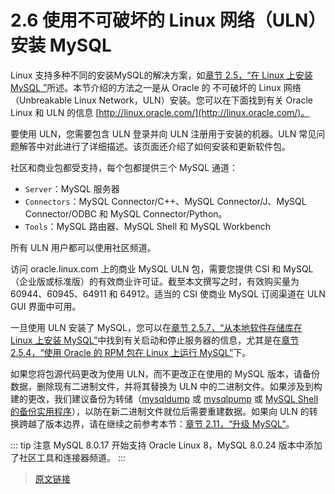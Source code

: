 # 2.6 使用不可破坏的 Linux 网络（ULN）安装 MySQL

Linux 支持多种不同的安装MySQL的解决方案，如[章节 2.5，“在 Linux 上安装 MySQL ”](/2/2.5/linux-installation.html)所述。本节介绍的方法之一是从 Oracle 的 不可破坏的 Linux 网络（Unbreakable Linux Network，ULN）安装。您可以在下面找到有关 Oracle Linux 和 ULN 的信息 [http://linux.oracle.com/](http://linux.oracle.com/)。

要使用 ULN，您需要包含 ULN 登录并向 ULN 注册用于安装的机器。ULN 常见问题解答中对此进行了详细描述。该页面还介绍了如何安装和更新软件包。

社区和商业包都受支持，每个包都提供三个 MySQL 通道：

- `Server`：MySQL 服务器
- `Connectors`：MySQL Connector/C++、MySQL Connector/J、MySQL Connector/ODBC 和 MySQL Connector/Python。
- `Tools`：MySQL 路由器、MySQL Shell 和 MySQL Workbench

所有 ULN 用户都可以使用社区频道。

访问 oracle.linux.com 上的商业 MySQL ULN 包，需要您提供 CSI 和 MySQL（企业版或标准版）的有效商业许可证。截至本文撰写之时，有效购买量为 60944、60945、64911 和 64912。适当的 CSI 使商业 MySQL 订阅渠道在 ULN GUI 界面中可用。

一旦使用 ULN 安装了 MySQL，您可以在[章节 2.5.7，“从本地软件存储库在 Linux 上安装 MySQL”](/2/2.5/2.5.7/linux-installation-native.html)中找到有关启动和停止服务器的信息，尤其是在[章节 2.5.4，“使用 Oracle 的 RPM 包在 Linux 上运行 MySQL”](/2/2.5/2.5.4/linux-installation-rpm.html)下。

如果您将包源代码更改为使用 ULN，而不更改正在使用的 MySQL 版本，请备份数据，删除现有二进制文件，并将其替换为 ULN 中的二进制文件。如果涉及到构建的更改，我们建议备份为转储（[mysqldump](/4/4.5/4.5.4/mysqldump) 或 [mysqlpump](/4/4.5/4.5.6/mysqlpump) 或 [MySQL Shell 的备份实用程序](/11/11.5/mysql-shell-utilities-dump-instance-schema)），以防在新二进制文件就位后需要重建数据。如果向 ULN 的转换跨越了版本边界，请在继续之前参考本节：[章节 2.11，“升级 MySQL”](/2/2.11/upgrading.html)。

::: tip 注意
MySQL 8.0.17 开始支持 Oracle Linux 8，MySQL 8.0.24 版本中添加了社区工具和连接器频道。
:::

> [原文链接](https://dev.mysql.com/doc/refman/8.0/en/uln-installation.html)
